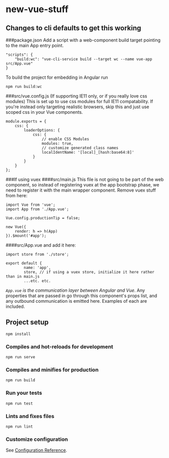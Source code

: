 # new-vue-stuff
## Changes to cli defaults to get this working 
###package.json
Add a script with a web-component build target pointing to the main App entry point.
```
"scripts": {
    "build:wc": "vue-cli-service build --target wc --name vue-app src/App.vue"
}
```
To build the project for embedding in Angular run 
``` 
npm run build:wc
```

###src/vue.config.js (If supporting IE11 only, or if you really love css modules)
This is set up to use css modules for full IE11 compatability. If you're instead only targeting realistic browsers, skip this and just use scoped css in your Vue components.
``` 
module.exports = {
    css: {
        loaderOptions: {
            css: {
                // enable CSS Modules
                modules: true,
                // customize generated class names
                localIdentName: '[local]_[hash:base64:8]'
            }
        }
    }
};
```


###If using vuex
####src/main.js
This file is not going to be part of the web component, so instead of registering vuex at the app bootstrap phase, we need to register it with the main wrapper component. Remove vuex stuff from here:
``` 
import Vue from 'vue';
import App from './App.vue';

Vue.config.productionTip = false;

new Vue({
    render: h => h(App)
}).$mount('#app');
```

####src/App.vue
and add it here:
``` 
import store from './store';

export default {
        name: 'app',
        store, // if using a vuex store, initialize it here rather than in main.js
        ...etc. etc.
```
*`App.vue` is the communication layer between Angular and Vue*. Any properties that are passed in go through this component's props list, and any outbound communication is emitted here. Examples of each are included.

## Project setup
```
npm install
```

### Compiles and hot-reloads for development
```
npm run serve
```

### Compiles and minifies for production
```
npm run build
```

### Run your tests
```
npm run test
```

### Lints and fixes files
```
npm run lint
```

### Customize configuration
See [Configuration Reference](https://cli.vuejs.org/config/).
